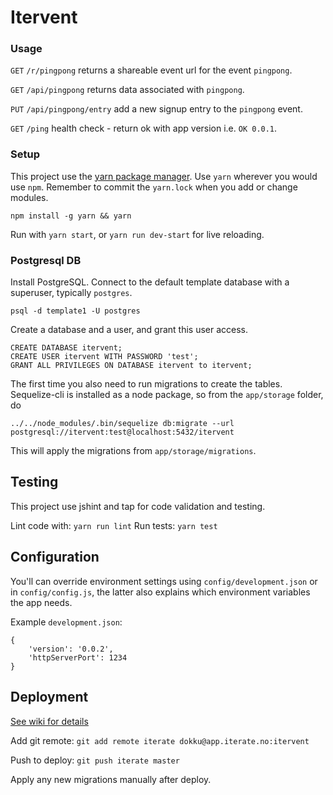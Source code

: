 # Itervent

### Usage

`GET` `/r/pingpong` returns a shareable event url for the event `pingpong`.

`GET` `/api/pingpong` returns data associated with `pingpong`.

`PUT` `/api/pingpong/entry` add a new signup entry to the `pingpong` event.

`GET` `/ping` health check - return ok with app version i.e. `OK 0.0.1`.

### Setup

This project use the [yarn package manager](https://github.com/yarnpkg/yarn). Use `yarn` wherever you would use `npm`. Remember to commit the `yarn.lock` when you add or change modules.

 ```
 npm install -g yarn && yarn
 ```

Run with `yarn start`, or `yarn run dev-start` for live reloading.

### Postgresql DB
Install PostgreSQL. Connect to the default template database with a superuser, typically `postgres`.
```
psql -d template1 -U postgres
```
Create a database and a user, and grant this user access.
```
CREATE DATABASE itervent;
CREATE USER itervent WITH PASSWORD 'test';
GRANT ALL PRIVILEGES ON DATABASE itervent to itervent;
```
The first time you also need to run migrations to create the tables.
Sequelize-cli is installed as a node package, so from the `app/storage` folder, do
```
../../node_modules/.bin/sequelize db:migrate --url postgresql://itervent:test@localhost:5432/itervent
```
This will apply the migrations from `app/storage/migrations`.

## Testing

This project use jshint and tap for code validation and testing.

Lint code with: `yarn run lint`
Run tests: `yarn test`


## Configuration

You'll can override environment settings using `config/development.json` or in `config/config.js`, the latter also explains which environment variables the app needs.

Example `development.json`:
```
{
    'version': '0.0.2',
    'httpServerPort': 1234
}
```


## Deployment

[See wiki for details](https://iterate.atlassian.net/wiki/display/iter/app.iterate.no+-+Heroku+style+deployment)

Add git remote:
`git add remote iterate dokku@app.iterate.no:itervent`

Push to deploy:
`git push iterate master`

Apply any new migrations manually after deploy.
